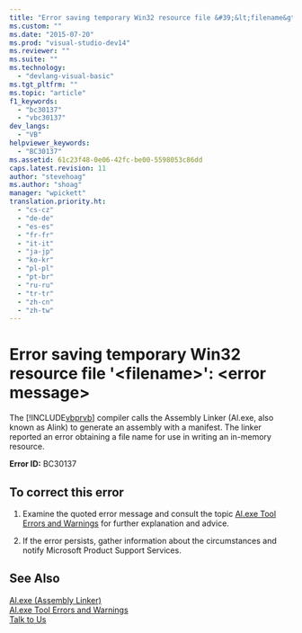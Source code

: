 ```yaml
---
title: "Error saving temporary Win32 resource file &#39;&lt;filename&gt;&#39;: &lt;error message&gt; | Microsoft Docs"
ms.custom: ""
ms.date: "2015-07-20"
ms.prod: "visual-studio-dev14"
ms.reviewer: ""
ms.suite: ""
ms.technology: 
  - "devlang-visual-basic"
ms.tgt_pltfrm: ""
ms.topic: "article"
f1_keywords: 
  - "bc30137"
  - "vbc30137"
dev_langs: 
  - "VB"
helpviewer_keywords: 
  - "BC30137"
ms.assetid: 61c23f48-0e06-42fc-be00-5598053c86dd
caps.latest.revision: 11
author: "stevehoag"
ms.author: "shoag"
manager: "wpickett"
translation.priority.ht: 
  - "cs-cz"
  - "de-de"
  - "es-es"
  - "fr-fr"
  - "it-it"
  - "ja-jp"
  - "ko-kr"
  - "pl-pl"
  - "pt-br"
  - "ru-ru"
  - "tr-tr"
  - "zh-cn"
  - "zh-tw"
---
```

# Error saving temporary Win32 resource file &#39;&lt;filename&gt;&#39;: &lt;error message&gt;
The [!INCLUDE[vbprvb](../../../csharp/programming-guide/concepts/linq/includes/vbprvb_md.md)] compiler calls the Assembly Linker (Al.exe, also known as Alink) to generate an assembly with a manifest. The linker reported an error obtaining a file name for use in writing an in-memory resource.  
  
 **Error ID:** BC30137  
  
## To correct this error  
  
1.  Examine the quoted error message and consult the topic [Al.exe Tool Errors and Warnings](http://msdn.microsoft.com/en-us/7f125d49-0a03-47a6-9ba9-d61a679a7d4b) for further explanation and advice.  
  
2.  If the error persists, gather information about the circumstances and notify Microsoft Product Support Services.  
  
## See Also  
 [Al.exe (Assembly Linker)](https://msdn.microsoft.com/library/c405shex)   
 [Al.exe Tool Errors and Warnings](http://msdn.microsoft.com/en-us/7f125d49-0a03-47a6-9ba9-d61a679a7d4b)   
 [Talk to Us](/visualstudio/ide/talk-to-us)